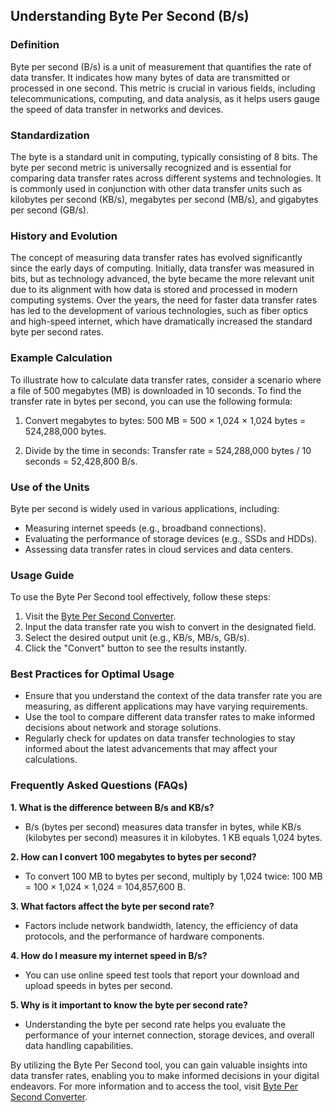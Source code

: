 ## Understanding Byte Per Second (B/s)

### Definition
Byte per second (B/s) is a unit of measurement that quantifies the rate of data transfer. It indicates how many bytes of data are transmitted or processed in one second. This metric is crucial in various fields, including telecommunications, computing, and data analysis, as it helps users gauge the speed of data transfer in networks and devices.

### Standardization
The byte is a standard unit in computing, typically consisting of 8 bits. The byte per second metric is universally recognized and is essential for comparing data transfer rates across different systems and technologies. It is commonly used in conjunction with other data transfer units such as kilobytes per second (KB/s), megabytes per second (MB/s), and gigabytes per second (GB/s).

### History and Evolution
The concept of measuring data transfer rates has evolved significantly since the early days of computing. Initially, data transfer was measured in bits, but as technology advanced, the byte became the more relevant unit due to its alignment with how data is stored and processed in modern computing systems. Over the years, the need for faster data transfer rates has led to the development of various technologies, such as fiber optics and high-speed internet, which have dramatically increased the standard byte per second rates.

### Example Calculation
To illustrate how to calculate data transfer rates, consider a scenario where a file of 500 megabytes (MB) is downloaded in 10 seconds. To find the transfer rate in bytes per second, you can use the following formula:

1. Convert megabytes to bytes: 
   500 MB = 500 × 1,024 × 1,024 bytes = 524,288,000 bytes.

2. Divide by the time in seconds:
   Transfer rate = 524,288,000 bytes / 10 seconds = 52,428,800 B/s.

### Use of the Units
Byte per second is widely used in various applications, including:
- Measuring internet speeds (e.g., broadband connections).
- Evaluating the performance of storage devices (e.g., SSDs and HDDs).
- Assessing data transfer rates in cloud services and data centers.

### Usage Guide
To use the Byte Per Second tool effectively, follow these steps:
1. Visit the [Byte Per Second Converter](https://www.inayam.co/unit-converter/data_transfer_speed_binary).
2. Input the data transfer rate you wish to convert in the designated field.
3. Select the desired output unit (e.g., KB/s, MB/s, GB/s).
4. Click the "Convert" button to see the results instantly.

### Best Practices for Optimal Usage
- Ensure that you understand the context of the data transfer rate you are measuring, as different applications may have varying requirements.
- Use the tool to compare different data transfer rates to make informed decisions about network and storage solutions.
- Regularly check for updates on data transfer technologies to stay informed about the latest advancements that may affect your calculations.

### Frequently Asked Questions (FAQs)

**1. What is the difference between B/s and KB/s?**
   - B/s (bytes per second) measures data transfer in bytes, while KB/s (kilobytes per second) measures it in kilobytes. 1 KB equals 1,024 bytes.

**2. How can I convert 100 megabytes to bytes per second?**
   - To convert 100 MB to bytes per second, multiply by 1,024 twice: 100 MB = 100 × 1,024 × 1,024 = 104,857,600 B.

**3. What factors affect the byte per second rate?**
   - Factors include network bandwidth, latency, the efficiency of data protocols, and the performance of hardware components.

**4. How do I measure my internet speed in B/s?**
   - You can use online speed test tools that report your download and upload speeds in bytes per second.

**5. Why is it important to know the byte per second rate?**
   - Understanding the byte per second rate helps you evaluate the performance of your internet connection, storage devices, and overall data handling capabilities.

By utilizing the Byte Per Second tool, you can gain valuable insights into data transfer rates, enabling you to make informed decisions in your digital endeavors. For more information and to access the tool, visit [Byte Per Second Converter](https://www.inayam.co/unit-converter/data_transfer_speed_binary).